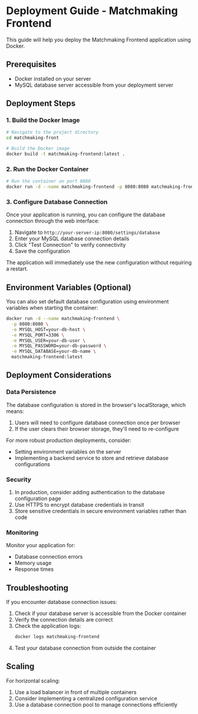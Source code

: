 # Deployment Guide - Matchmaking Frontend

This guide will help you deploy the Matchmaking Frontend application using Docker.

## Prerequisites

- Docker installed on your server
- MySQL database server accessible from your deployment server

## Deployment Steps

### 1. Build the Docker Image

```bash
# Navigate to the project directory
cd matchmaking-front

# Build the Docker image
docker build -t matchmaking-frontend:latest .
```

### 2. Run the Docker Container

```bash
# Run the container on port 8080
docker run -d --name matchmaking-frontend -p 8080:8080 matchmaking-frontend:latest
```

### 3. Configure Database Connection

Once your application is running, you can configure the database connection through the web interface:

1. Navigate to `http://your-server-ip:8080/settings/database`
2. Enter your MySQL database connection details
3. Click "Test Connection" to verify connectivity
4. Save the configuration

The application will immediately use the new configuration without requiring a restart.

## Environment Variables (Optional)

You can also set default database configuration using environment variables when starting the container:

```bash
docker run -d --name matchmaking-frontend \
  -p 8080:8080 \
  -e MYSQL_HOST=your-db-host \
  -e MYSQL_PORT=3306 \
  -e MYSQL_USER=your-db-user \
  -e MYSQL_PASSWORD=your-db-password \
  -e MYSQL_DATABASE=your-db-name \
  matchmaking-frontend:latest
```

## Deployment Considerations

### Data Persistence

The database configuration is stored in the browser's localStorage, which means:

1. Users will need to configure database connection once per browser
2. If the user clears their browser storage, they'll need to re-configure

For more robust production deployments, consider:
- Setting environment variables on the server
- Implementing a backend service to store and retrieve database configurations

### Security

1. In production, consider adding authentication to the database configuration page
2. Use HTTPS to encrypt database credentials in transit
3. Store sensitive credentials in secure environment variables rather than code

### Monitoring

Monitor your application for:
- Database connection errors
- Memory usage
- Response times

## Troubleshooting

If you encounter database connection issues:

1. Check if your database server is accessible from the Docker container
2. Verify the connection details are correct
3. Check the application logs:
   ```bash
   docker logs matchmaking-frontend
   ```
4. Test your database connection from outside the container

## Scaling

For horizontal scaling:
1. Use a load balancer in front of multiple containers
2. Consider implementing a centralized configuration service
3. Use a database connection pool to manage connections efficiently 